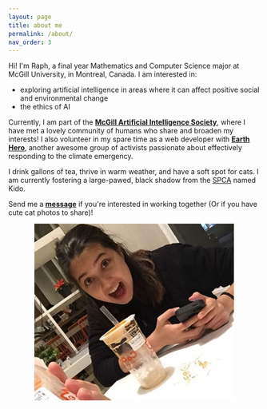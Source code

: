 ```yaml
---
layout: page
title: about me
permalink: /about/
nav_order: 3
---
```


Hi! I'm Raph, a final year Mathematics and Computer Science major at McGill University, in Montreal, Canada.
I am interested in:
- exploring artificial intelligence in areas where it can affect positive social and environmental change
- the ethics of AI  <br>

Currently, I am part of the **[McGill Artificial Intelligence Society](http://mcgillai.com)**, where I have met a lovely community of humans who share and broaden my interests! I also volunteer in my spare time as a web developer with **[Earth Hero](https://www.earthhero.org)**, another awesome group of activists passionate about effectively responding to the climate emergency.  

I drink gallons of tea, thrive in warm weather, and have a soft spot for cats. I am currently fostering a large-pawed, black shadow from the [SPCA](https://www.spca.com/en/) named Kido.

Send me a **[message](mailto:raphaelletseng@gmail.com)** if you're interested in working together (Or if you have cute cat photos to share)!

<p align ="center">
  <img  id="about-img"  src="/assets/img/raph_about.PNG" width = "400">
</p>

<link rel="stylesheet" href="../assets/css/index.css">
